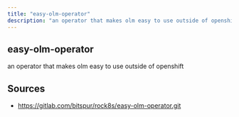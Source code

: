 ```yaml
---
title: "easy-olm-operator"
description: "an operator that makes olm easy to use outside of openshift"
---
```


## easy-olm-operator

an operator that makes olm easy to use outside of openshift

## Sources

- https://gitlab.com/bitspur/rock8s/easy-olm-operator.git
